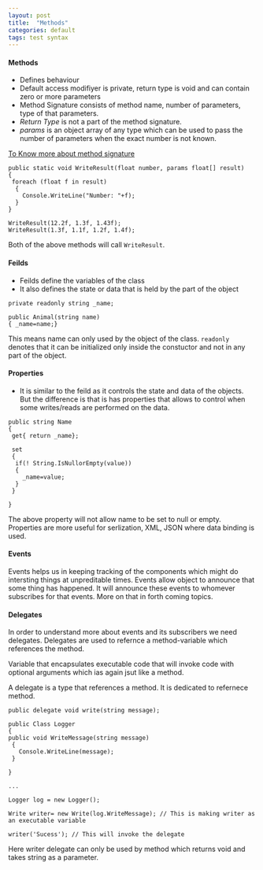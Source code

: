 ```yaml
---
layout: post
title:  "Methods"
categories: default
tags: test syntax
---
```


#### Methods
- Defines behaviour
- Default access modifiyer is private, return type is void and can contain zero or more parameters
- Method Signature consists of method name, number of parameters, type of that parameters.
- _Return Type_ is not a part of the method signature.
- _params_ is an object array of any type which can be used to pass the number of parameters when the exact number is not known.

[To Know more about method signature](https://stackoverflow.com/questions/8808703/method-signature-in-c-sharp)

```
public static void WriteResult(float number, params float[] result)
{
 foreach (float f in result)
  {
    Console.WriteLine("Number: "+f);
  }
}

WriteResult(12.2f, 1.3f, 1.43f);
WriteResult(1.3f, 1.1f, 1.2f, 1.4f);

```
Both of the above methods will call `WriteResult`. 

#### Feilds

- Feilds define the variables of the class
- It also defines the state or data that is held by the part of the object

```
private readonly string _name;

public Animal(string name)
{ _name=name;}

```

This means name can only used by the object of the class. `readonly` denotes that it can be initialized only inside the constuctor
and not in any part of the object.

#### Properties

- It is similar to the feild as it controls the state and data of the objects. But the difference is that is has properties that allows
to control when some writes/reads are performed on the data.

```
public string Name
{
 get{ return _name};
 
 set
 {
  if(! String.IsNullorEmpty(value))
  { 
    _name=value;
  }
 }

}
```

The above property will not allow name to be set to null or empty. Properties are more useful for serlization, XML, JSON where data
binding is used.

#### Events

Events helps us in keeping tracking of the components which might do intersting things at unpreditable times. Events allow object to
announce that some thing has happened. It will announce these events to whomever subscribes for that events. More on that in forth 
coming topics.


#### Delegates

In order to understand more about events and its subscribers we need delegates. Delegates are used to refernce a method-variable which
references the method.

Variable that encapsulates executable code that will invoke code with optional arguments which ias again jsut like a method.

A delegate is a type that references a method. It is dedicated to refernece method.

```
public delegate void write(string message);

public Class Logger
{
public void WriteMessage(string message)
 {
   Console.WriteLine(message);
 }
 
}

...

Logger log = new Logger();

Write writer= new Write(log.WriteMessage); // This is making writer as an executable variable

writer('Sucess'); // This will invoke the delegate
```

Here writer delegate can only be used by method which returns void and takes string as a parameter.
